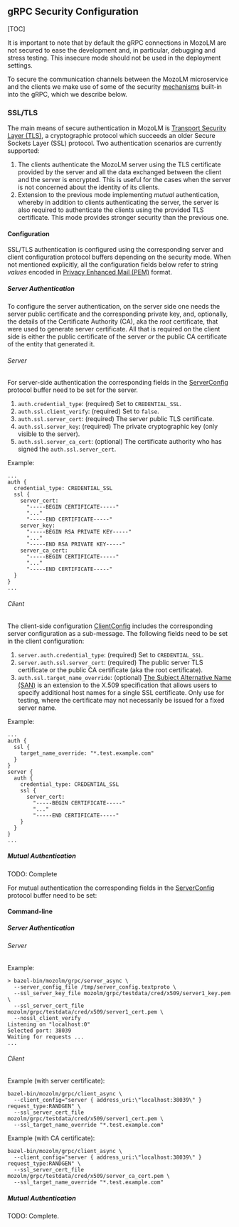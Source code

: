 ## gRPC Security Configuration

[TOC]

It is important to note that by default the gRPC connections in MozoLM are not
secured to ease the development and, in particular, debugging and stress
testing. This insecure mode should not be used in the deployment settings.

To secure the communication channels between the MozoLM microservice and the
clients we make use of some of the security
[mechanisms](https://grpc.io/docs/guides/auth/) built-in into the gRPC, which we
describe below.

### SSL/TLS

The main means of secure authentication in MozoLM is
[Transport Security Layer (TLS)](https://en.wikipedia.org/wiki/Transport_Layer_Security),
a cryptographic protocol which succeeds an older Secure Sockets Layer (SSL)
protocol. Two authentication scenarios are currently supported:

1.  The clients authenticate the MozoLM server using the TLS certificate
    provided by the server and all the data exchanged between the client and the
    server is encrypted. This is useful for the cases when the server is not
    concerned about the identity of its clients.
1.  Extension to the previous mode implementing *mutual* authentication, whereby
    in addition to clients authenticating the server, the server is also
    required to authenticate the clients using the provided TLS certificate.
    This mode provides stronger security than the previous one.

#### Configuration

SSL/TLS authentication is configured using the corresponding server and client
configuration protocol buffers depending on the security mode. When not
mentioned explicitly, all the configuration fields below refer to string
*values* encoded in
[Privacy Enhanced Mail (PEM)](https://en.wikipedia.org/wiki/Privacy-Enhanced_Mail)
format.

##### Server Authentication

To configure the server authentication, on the server side one needs the server
public certificate and the corresponding private key, and, optionally, the
details of the Certificate Authority (CA), aka the *root* certificate, that were
used to generate server certificate. All that is required on the client side is
either the public certificate of the server *or* the public CA certificate of
the entity that generated it.

###### Server

For server-side authentication the corresponding fields in the
[ServerConfig](../mozolm/grpc/server_config.proto)
protocol buffer need to be set for the server.

1.  `auth.credential_type`: (required) Set to `CREDENTIAL_SSL`.
1.  `auth.ssl.client_verify`: (required) Set to `false`.
1.  `auth.ssl.server_cert`: (required) The server public TLS certificate.
1.  `auth.ssl.server_key`: (required) The private cryptographic key (only
    visible to the server).
1.  `auth.ssl.server_ca_cert`: (optional) The certificate authority who has
    signed the `auth.ssl.server_cert`.

Example:

```protocol-buffer
...
auth {
  credential_type: CREDENTIAL_SSL
  ssl {
    server_cert:
      "-----BEGIN CERTIFICATE-----"
      "..."
      "-----END CERTIFICATE-----"
    server_key:
      "-----BEGIN RSA PRIVATE KEY-----"
      "..."
      "-----END RSA PRIVATE KEY-----"
    server_ca_cert:
      "-----BEGIN CERTIFICATE-----"
      "..."
      "-----END CERTIFICATE-----"
  }
}
...
```

###### Client

The client-side configuration
[ClientConfig](../mozolm/grpc/client_config.proto)
includes the corresponding server configuration as a sub-message. The following
fields need to be set in the client configuration:

1.  `server.auth.credential_type`: (required) Set to `CREDENTIAL_SSL`.
1.  `server.auth.ssl.server_cert`: (required) The public server TLS certificate
    or the public CA certificate (aka the root certificate).
1.  `auth.ssl.target_name_override`: (optional)
    [The Subject Alternative Name (SAN)](https://en.wikipedia.org/wiki/Subject_Alternative_Name)
    is an extension to the X.509 specification that allows users to specify
    additional host names for a single SSL certificate. Only use for testing,
    where the certificate may not necessarily be issued for a fixed server name.

Example:

```protocol-buffer
...
auth {
  ssl {
    target_name_override: "*.test.example.com"
  }
}
server {
  auth {
    credential_type: CREDENTIAL_SSL
    ssl {
      server_cert:
        "-----BEGIN CERTIFICATE-----"
        "..."
        "-----END CERTIFICATE-----"
    }
  }
}
...
```

##### Mutual Authentication

TODO: Complete

For mutual authentication the corresponding fields in the
[ServerConfig](../mozolm/grpc/server_config.proto)
protocol buffer need to be set:

#### Command-line

##### Server Authentication

###### Server

Example:

```shell
> bazel-bin/mozolm/grpc/server_async \
  --server_config_file /tmp/server_config.textproto \
  --ssl_server_key_file mozolm/grpc/testdata/cred/x509/server1_key.pem \
  --ssl_server_cert_file mozolm/grpc/testdata/cred/x509/server1_cert.pem \
  --nossl_client_verify
Listening on "localhost:0"
Selected port: 38039
Waiting for requests ...
...
```

###### Client

Example (with server certificate):

```shell
bazel-bin/mozolm/grpc/client_async \
  --client_config="server { address_uri:\"localhost:38039\" } request_type:RANDGEN" \
  --ssl_server_cert_file mozolm/grpc/testdata/cred/x509/server1_cert.pem \
  --ssl_target_name_override "*.test.example.com"
```

Example (with CA certificate):

```shell
bazel-bin/mozolm/grpc/client_async \
  --client_config="server { address_uri:\"localhost:38039\" } request_type:RANDGEN" \
  --ssl_server_cert_file mozolm/grpc/testdata/cred/x509/server_ca_cert.pem \
  --ssl_target_name_override "*.test.example.com"
```

##### Mutual Authentication

TODO: Complete.
